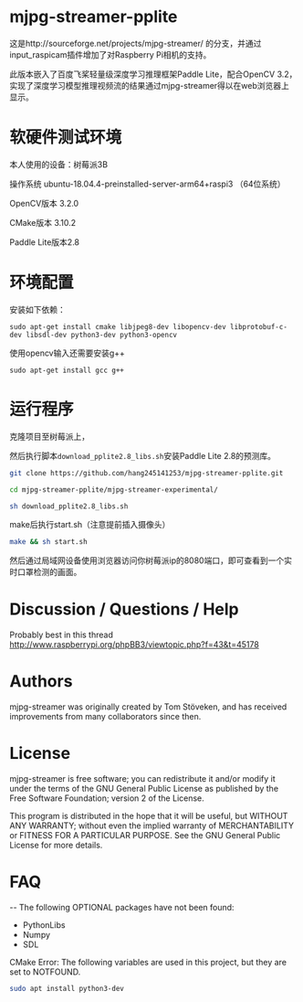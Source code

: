 mjpg-streamer-pplite
====================

这是http://sourceforge.net/projects/mjpg-streamer/ 的分支，并通过input_raspicam插件增加了对Raspberry Pi相机的支持。

此版本嵌入了百度飞桨轻量级深度学习推理框架Paddle Lite，配合OpenCV 3.2，实现了深度学习模型推理视频流的结果通过mjpg-streamer得以在web浏览器上显示。


软硬件测试环境
=======================

本人使用的设备：树莓派3B

操作系统 ubuntu-18.04.4-preinstalled-server-arm64+raspi3 （64位系统）

OpenCV版本 3.2.0

CMake版本 3.10.2

Paddle Lite版本2.8


环境配置
=======================

安装如下依赖：

    sudo apt-get install cmake libjpeg8-dev libopencv-dev libprotobuf-c-dev libsdl-dev python3-dev python3-opencv

使用opencv输入还需要安装g++

    sudo apt-get install gcc g++




运行程序
=======================

克隆项目至树莓派上，

然后执行脚本`download_pplite2.8_libs.sh`安装Paddle Lite 2.8的预测库。

```bash
git clone https://github.com/hang245141253/mjpg-streamer-pplite.git
```
```bash
cd mjpg-streamer-pplite/mjpg-streamer-experimental/
```
```bash
sh download_pplite2.8_libs.sh
```


make后执行start.sh（注意提前插入摄像头）
```bash
make && sh start.sh
```

然后通过局域网设备使用浏览器访问你树莓派ip的8080端口，即可查看到一个实时口罩检测的画面。


Discussion / Questions / Help
=============================

Probably best in this thread
http://www.raspberrypi.org/phpBB3/viewtopic.php?f=43&t=45178

Authors
=======

mjpg-streamer was originally created by Tom Stöveken, and has received
improvements from many collaborators since then.


License
=======

mjpg-streamer is free software; you can redistribute it and/or modify
it under the terms of the GNU General Public License as published by
the Free Software Foundation; version 2 of the License.

This program is distributed in the hope that it will be useful,
but WITHOUT ANY WARRANTY; without even the implied warranty of
MERCHANTABILITY or FITNESS FOR A PARTICULAR PURPOSE.  See the 
GNU General Public License for more details.


# FAQ

-- The following OPTIONAL packages have not been found:

 * PythonLibs
 * Numpy
 * SDL

CMake Error: The following variables are used in this project, but they are set to NOTFOUND.


```bash
sudo apt install python3-dev
```

